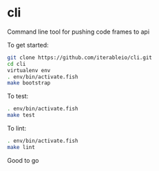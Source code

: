 # cli
Command line tool for pushing code frames to api

To get started:

```bash
git clone https://github.com/iterableio/cli.git
cd cli
virtualenv env
. env/bin/activate.fish
make bootstrap
```

To test:

```bash
. env/bin/activate.fish
make test
```

To lint:

```bash
. env/bin/activate.fish
make lint
```

Good to go
